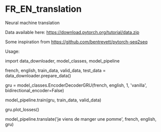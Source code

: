 # FR_EN_translation
Neural machine translation


Data available here: https://download.pytorch.org/tutorial/data.zip

Some inspiration from https://github.com/bentrevett/pytorch-seq2seq

Usage:

import data_downloader, model_classes, model_pipeline

french, english, train_data, valid_data, test_data = data_downloader.prepare_data()

gru = model_classes.EncoderDecoderGRU(french, english, 1, 'vanilla', bidirectional_encoder=False)

model_pipeline.train(gru, train_data, valid_data)

gru.plot_losses()

model_pipeline.translate('je viens de manger une pomme', french, english, gru)
